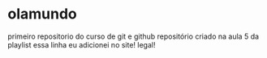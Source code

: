 # olamundo
 primeiro repositorio do curso de git e github
repositório criado na aula 5 da playlist
essa linha eu adicionei no site! legal!
